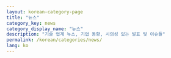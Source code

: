 ```yaml
---
layout: korean-category-page
title: "뉴스"
category_key: news
category_display_name: "뉴스"
description: "기술 업계 뉴스, 기업 동향, 시의성 있는 발표 및 이슈들"
permalink: /korean/categories/news/
lang: ko
---
```


<!-- 카테고리 페이지 콘텐츠는 레이아웃에서 자동 생성됩니다 -->
